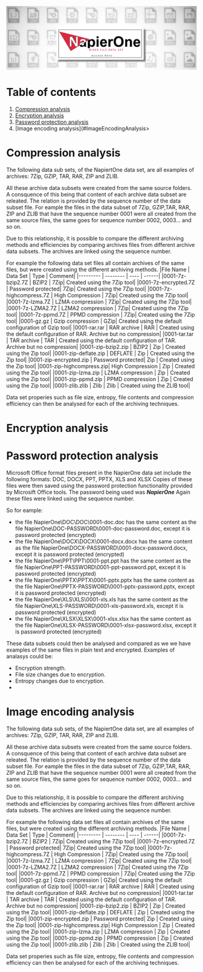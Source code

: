 ![NapierOne Title](img/NapierOne-title.jpg)
# Table of contents
1. [Compression analysis](#CompressionAnalysis)
2. [Encryption analysis](#EncryptionAnalysis)
3. [Password protection analysis](#PasswordProtectionAnalysis)
4. [Image encoding analysis](#ImageEncodingAnalysis>

# Compression analysis <a name="CompressionAnalysis"></a>
The following data sub sets, of the NapiertOne data set, are all examples of archives: 7Zip, GZIP, TAR, RAR, ZIP and ZLIB.

All these archive data subsets were created from the same source folders. A consquence of this being that content of each archive data subset are releated. The relation is provided by the sequence number of the data subset file. For eample the files in the data subset of 7Zip, GZIP,TAR, RAR, ZIP and ZLIB that have the sequence number 0001 were all created from the same source files, the same goes for sequence number 0002, 0003... and so on.

Due to this relationship, it is possible to compare the different archiving methods and efficiencies by comparing archives files from different archive data subsets. The archives are linked using the sequence number.

For example the following data set files all contain archives of the same files, but were created using the different archiving methods.
|File Name | Data Set | Type | Comment|
|--------- | -------- | ---- | ------|
|0001-7z-bzip2.7Z         | BZIP2             | 7Zip| Created using the 7Zip tool|
|0001-7z-encrypted.7Z     | Password protected| 7Zip| Created using the 7Zip tool|
|0001-7z-highcompress.7Z  | High Compression  | 7Zip| Created using the 7Zip tool|
|0001-7z-lzma.7Z          | LZMA compression  | 7Zip| Created using the 7Zip tool|
|0001-7z-LZMA2.7Z         | LZMA2 compression | 7Zip| Created using the 7Zip tool|
|0001-7z-ppmd.7Z          | PPMD compression  | 7Zip| Created using the 7Zip tool|
|0001-gz.gz               | Gzip compression  | GZip| Created using the default configuration of Gzip tool|
|0001-rar.rar             | RAR archive       | RAR | Created using the default configuration of RAR. Archive but no compression|
|0001-tar.tar             | TAR archive       | TAR | Created using the default configuration of TAR. Archive but no compression|
|0001-zip-bzip2.zip       | BZIP2             | Zip | Created using the Zip tool|
|0001-zip-deflate.zip     | DEFLATE           | Zip | Created using the Zip tool|
|0001-zip-encrypted.zip   | Password protected| Zip | Created using the Zip tool|
|0001-zip-highcompress.zip| High Compression  | Zip | Created using the Zip tool|
|0001-zip-lzma.zip        | LZMA compression  | Zip | Created using the Zip tool|
|0001-zip-ppmd.zip        | PPMD compression  | Zip | Created using the Zip tool|
|0001-zlib.zlib           | Zlib              | Zlib | Created using the ZLIB tool|

Data set properies such as file size, entropy, file contents and compression efficiency can then be analysed for each of the archiving techniques.


# Encryption analysis <a name="EncryptionAnalysis"></a>


# Password protection analysis <a name="PasswordProtectionAnalysis"></a>
Microsoft Office format files present in the NapierOne data set include the following formats: DOC, DOCX, PPT, PPTX, XLS and XLSX
Copies of these files were then saved using the password protection functionality provided by Microsift Office tools. The password being used was ***NapierOne***
Again these files were linked using the sequence number.

So for eample:
- the file NapierOne\DOC\DOC\0001-doc.doc has the same content as the file NapierOne\DOC-PASSWORD\0001-doc-password.doc, except it is password protected (encrypted)
- the file NapierOne\DOCX\DOCX\0001-docx.docx has the same content as the file NapierOne\DOCX-PASSWORD\0001-docx-password.docx, except it is password protected (encrypted)
- the file NapierOne\PPT\PPT\0001-ppt.ppt has the same content as the file NapierOne\PPT-PASSWORD\0001-ppt-password.ppt, except it is password protected (encrypted)
- the file NapierOne\PPTX\PPTX\0001-pptx.pptx has the same content as the file NapierOne\PPTX-PASSWORD\0001-pptx-password.pptx, except it is password protected (encrypted)
- the file NapierOne\XLS\XLS\0001-xls.xls has the same content as the file NapierOne\XLS-PASSWORD\0001-xls-password.xls, except it is password protected (encrypted)
- the file NapierOne\XLSX\XLSX\0001-xlsx.xlsx has the same content as the file NapierOne\XLSX-PASSWORD\0001-xlsx-password.xlsx, except it is password protected (encrypted)

These data subsets could then be analysed and compared as we we have examples of the same files in plain text and encrypted. Examples of analasys could be:
- Encryption strength.
- File size changes due to encryption.
- Entropy changes due to encryption.
- 

# Image encoding analysis <a name="ImageEncodingAnalysis"></a>
The following data sub sets, of the NapiertOne data set, are all examples of archives: 7Zip, GZIP, TAR, RAR, ZIP and ZLIB.

All these archive data subsets were created from the same source folders. A consquence of this being that content of each archive data subset are releated. The relation is provided by the sequence number of the data subset file. For eample the files in the data subset of 7Zip, GZIP,TAR, RAR, ZIP and ZLIB that have the sequence number 0001 were all created from the same source files, the same goes for sequence number 0002, 0003... and so on.

Due to this relationship, it is possible to compare the different archiving methods and efficiencies by comparing archives files from different archive data subsets. The archives are linked using the sequence number.

For example the following data set files all contain archives of the same files, but were created using the different archiving methods.
|File Name | Data Set | Type | Comment|
|--------- | -------- | ---- | ------|
|0001-7z-bzip2.7Z         | BZIP2             | 7Zip| Created using the 7Zip tool|
|0001-7z-encrypted.7Z     | Password protected| 7Zip| Created using the 7Zip tool|
|0001-7z-highcompress.7Z  | High Compression  | 7Zip| Created using the 7Zip tool|
|0001-7z-lzma.7Z          | LZMA compression  | 7Zip| Created using the 7Zip tool|
|0001-7z-LZMA2.7Z         | LZMA2 compression | 7Zip| Created using the 7Zip tool|
|0001-7z-ppmd.7Z          | PPMD compression  | 7Zip| Created using the 7Zip tool|
|0001-gz.gz               | Gzip compression  | GZip| Created using the default configuration of Gzip tool|
|0001-rar.rar             | RAR archive       | RAR | Created using the default configuration of RAR. Archive but no compression|
|0001-tar.tar             | TAR archive       | TAR | Created using the default configuration of TAR. Archive but no compression|
|0001-zip-bzip2.zip       | BZIP2             | Zip | Created using the Zip tool|
|0001-zip-deflate.zip     | DEFLATE           | Zip | Created using the Zip tool|
|0001-zip-encrypted.zip   | Password protected| Zip | Created using the Zip tool|
|0001-zip-highcompress.zip| High Compression  | Zip | Created using the Zip tool|
|0001-zip-lzma.zip        | LZMA compression  | Zip | Created using the Zip tool|
|0001-zip-ppmd.zip        | PPMD compression  | Zip | Created using the Zip tool|
|0001-zlib.zlib           | Zlib              | Zlib | Created using the ZLIB tool|

Data set properies such as file size, entropy, file contents and compression efficiency can then be analysed for each of the archiving techniques.
